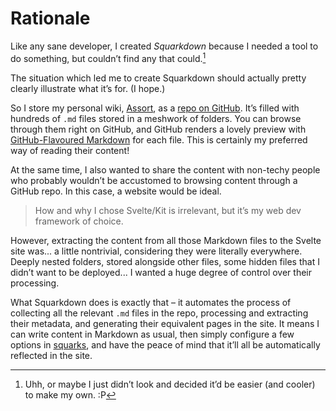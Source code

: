 # Rationale
<!-- #SQUARK live!
| dest = info/rationale
| capt = What did I create Squarkdown for?
| update = 2025 November 1
-->

Like any sane developer, I created *Squarkdown* because I needed a tool to do something, but couldn’t find any that could.[^find-tool]

[^find-tool]: Uhh, or maybe I just didn’t look and decided it’d be easier (and cooler) to make my own. :P

The situation which led me to create Squarkdown should actually pretty clearly illustrate what it’s for. (I hope.)

So I store my personal wiki, [Assort](https://sup2point0.github.io/Assort), as a [repo on GitHub](https://github.com/Sup2point0/Assort). It’s filled with hundreds of `.md` files stored in a meshwork of folders. You can browse through them right on GitHub, and GitHub renders a lovely preview with [GitHub-Flavoured Markdown]() for each file. This is certainly my preferred way of reading their content!

At the same time, I also wanted to share the content with non-techy people who probably wouldn’t be accustomed to browsing content through a GitHub repo. In this case, a website would be ideal.

> How and why I chose Svelte/Kit is irrelevant, but it’s my web dev framework of choice.

However, extracting the content from all those Markdown files to the Svelte site was... a little nontrivial, considering they were literally everywhere. Deeply nested folders, stored alongside other files, some hidden files that I didn’t want to be deployed... I wanted a huge degree of control over their processing.

What Squarkdown does is exactly that – it automates the process of collecting all the relevant `.md` files in the repo, processing and extracting their metadata, and generating their equivalent pages in the site. It means I can write content in Markdown as usual, then simply configure a few options in [squarks](walkthrough/squarkdown-flavoured-markdown.md), and have the peace of mind that it’ll all be automatically reflected in the site.
